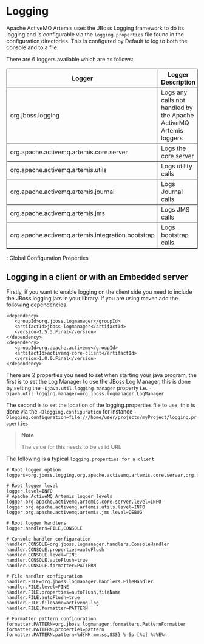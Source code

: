 # Logging

Apache ActiveMQ Artemis uses the JBoss Logging framework to do its logging and is
configurable via the `logging.properties` file found in the
configuration directories. This is configured by Default to log to both
the console and to a file.

There are 6 loggers available which are as follows:

<table summary="Loggers" border="1">
    <colgroup>
        <col/>
        <col/>
    </colgroup>
    <thead>
    <tr>
        <th>Logger</th>
        <th>Logger Description</th>
    </tr>
    </thead>
    <tbody>
    <tr>
        <td>org.jboss.logging</td>
        <td>Logs any calls not handled by the Apache ActiveMQ Artemis loggers</td>
    </tr>
    <tr>
        <td>org.apache.activemq.artemis.core.server</td>
        <td>Logs the core server</td>
    </tr>
    <tr>
        <td>org.apache.activemq.artemis.utils</td>
        <td>Logs utility calls</td>
    </tr>
    <tr>
        <td>org.apache.activemq.artemis.journal</td>
        <td>Logs Journal calls</td>
    </tr>
    <tr>
        <td>org.apache.activemq.artemis.jms</td>
        <td>Logs JMS calls</td>
    </tr>
    <tr>
        <td>org.apache.activemq.artemis.integration.bootstrap </td>
        <td>Logs bootstrap calls</td>
    </tr>
    </tbody>
</table>

  : Global Configuration Properties

## Logging in a client or with an Embedded server

Firstly, if you want to enable logging on the client side you need to
include the JBoss logging jars in your library. If you are using maven
add the following dependencies.

    <dependency>
       <groupId>org.jboss.logmanager</groupId>
       <artifactId>jboss-logmanager</artifactId>
       <version>1.5.3.Final</version>
    </dependency>
    <dependency>
       <groupId>org.apache.activemq</groupId>
       <artifactId>activemq-core-client</artifactId>
       <version>1.0.0.Final</version>
    </dependency>

There are 2 properties you need to set when starting your java program,
the first is to set the Log Manager to use the JBoss Log Manager, this
is done by setting the `-Djava.util.logging.manager` property i.e.
`-Djava.util.logging.manager=org.jboss.logmanager.LogManager`

The second is to set the location of the logging.properties file to use,
this is done via the `-Dlogging.configuration` for instance
`-Dlogging.configuration=file:///home/user/projects/myProject/logging.properties`.

> **Note**
>
> The value for this needs to be valid URL

The following is a typical `logging.properties for a client`

    # Root logger option
    loggers=org.jboss.logging,org.apache.activemq.artemis.core.server,org.apache.activemq.artemis.utils,org.apache.activemq.artemis.journal,org.apache.activemq.artemis.jms,org.apache.activemq.artemis.ra

    # Root logger level
    logger.level=INFO
    # Apache ActiveMQ Artemis logger levels
    logger.org.apache.activemq.artemis.core.server.level=INFO
    logger.org.apache.activemq.artemis.utils.level=INFO
    logger.org.apache.activemq.artemis.jms.level=DEBUG

    # Root logger handlers
    logger.handlers=FILE,CONSOLE

    # Console handler configuration
    handler.CONSOLE=org.jboss.logmanager.handlers.ConsoleHandler
    handler.CONSOLE.properties=autoFlush
    handler.CONSOLE.level=FINE
    handler.CONSOLE.autoFlush=true
    handler.CONSOLE.formatter=PATTERN

    # File handler configuration
    handler.FILE=org.jboss.logmanager.handlers.FileHandler
    handler.FILE.level=FINE
    handler.FILE.properties=autoFlush,fileName
    handler.FILE.autoFlush=true
    handler.FILE.fileName=activemq.log
    handler.FILE.formatter=PATTERN

    # Formatter pattern configuration
    formatter.PATTERN=org.jboss.logmanager.formatters.PatternFormatter
    formatter.PATTERN.properties=pattern
    formatter.PATTERN.pattern=%d{HH:mm:ss,SSS} %-5p [%c] %s%E%n
